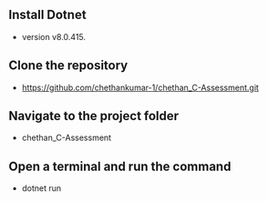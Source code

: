 ## Install Dotnet
  - version v8.0.415.

## Clone the repository
  - https://github.com/chethankumar-1/chethan_C-Assessment.git

## Navigate to the project folder
  - chethan_C-Assessment

## Open a terminal and run the command
  - dotnet run
